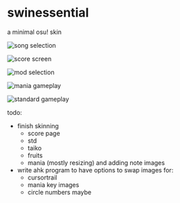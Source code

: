 # swinessential
a minimal osu! skin

![song selection](https://i.imgur.com/k9RC1WQ.png)

![score screen](https://i.imgur.com/BPF7Zen.png)

![mod selection](https://i.imgur.com/7mt62UN.png)

![mania gameplay](https://i.imgur.com/h5W4PFy.png)

![standard gameplay](https://i.imgur.com/WYxgFgM.png)

todo: 
- finish skinning
  - score page
  - std
  - taiko
  - fruits
  - mania (mostly resizing) and adding note images
- write ahk program to have options to swap images for: 
  - cursortrail
  - mania key images
  - circle numbers maybe
